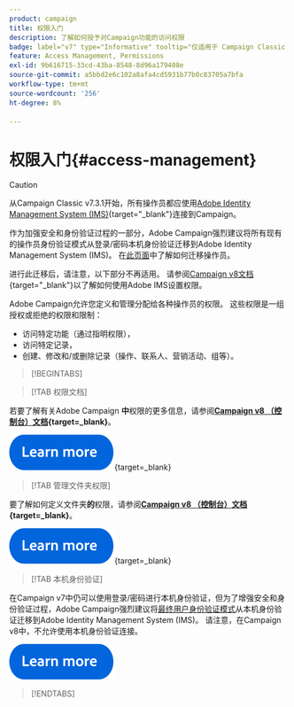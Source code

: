 ```yaml
---
product: campaign
title: 权限入门
description: 了解如何授予对Campaign功能的访问权限
badge: label="v7" type="Informative" tooltip="仅适用于 Campaign Classic v7"
feature: Access Management, Permissions
exl-id: 9b616715-33cd-43ba-8548-8d96a179408e
source-git-commit: a5bbd2e6c102a8afa4cd5931b77b0c83705a7bfa
workflow-type: tm+mt
source-wordcount: '256'
ht-degree: 8%

---
```


# 权限入门{#access-management}


>[!CAUTION]
>
>从Campaign Classic v7.3.1开始，所有操作员都应使用[Adobe Identity Management System (IMS)](https://helpx.adobe.com/cn/enterprise/using/identity.html){target="_blank"}连接到Campaign。
>
>作为加强安全和身份验证过程的一部分，Adobe Campaign强烈建议将所有现有的操作员身份验证模式从登录/密码本机身份验证迁移到Adobe Identity Management System (IMS)。 在[此页面](../../technotes/using/migrate-users-to-ims.md)中了解如何迁移操作员。
> 
>进行此迁移后，请注意，以下部分不再适用。  请参阅[Campaign v8文档](https://experienceleague.adobe.com/docs/campaign/campaign-v8/admin/permissions/gs-permissions.html?lang=zh-Hans){target="_blank"}以了解如何使用Adobe IMS设置权限。


Adobe Campaign允许您定义和管理分配给各种操作员的权限。 这些权限是一组授权或拒绝的权限和限制：

* 访问特定功能（通过指明权限），
* 访问特定记录，
* 创建、修改和/或删除记录（操作、联系人、营销活动、组等）。

>[!BEGINTABS]

>[!TAB 权限文档]

若要了解有关Adobe Campaign **中**&#x200B;权限的更多信息，请参阅&#x200B;**[Campaign v8 （控制台）文档](https://experienceleague.adobe.com/en/docs/campaign/campaign-v8/admin/permissions/gs-permissions?lang=en#_blank){target=_blank}**。

[![image](../../assets/do-not-localize/learn-more-button.svg)](https://experienceleague.adobe.com/en/docs/campaign/campaign-v8/admin/permissions/gs-permissions?lang=en#_blank){target=_blank}


>[!TAB 管理文件夹权限]

要了解如何定义文件夹&#x200B;**的**&#x200B;权限，请参阅&#x200B;**[Campaign v8 （控制台）文档](https://experienceleague.adobe.com/zh-hans/docs/campaign/campaign-v8/admin/permissions/folder-permissions){target=_blank}**。

[![image](../../assets/do-not-localize/learn-more-button.svg)](https://experienceleague.adobe.com/zh-hans/docs/campaign/campaign-v8/admin/permissions/folder-permissions){target=_blank}


>[!TAB 本机身份验证]

在Campaign v7中仍可以使用登录/密码进行本机身份验证，但为了增强安全和身份验证过程，Adobe Campaign强烈建议将[最终用户身份验证模式](../../technotes/using/ac-ims.md)从本机身份验证迁移到Adobe Identity Management System (IMS)。 请注意，在Campaign v8中，不允许使用本机身份验证连接。

[![图像](../../assets/do-not-localize/learn-more-button.svg)](../../technotes/using/ac-ims.md)


>[!ENDTABS]



<!--
The permissions apply to operator profiles or operator groups.

They are completed by safety parameters linked to the operator's connection mode to Adobe Campaign. For more about security zones in [this page](../../installation/using/security-zones.md).

There are two types of permissions you can grant to a user:

* You can define groups of operators to which you attribute rights, then associate the operators with one or more groups. This enables you to reuse rights and make operator profiles more consistent. It also facilitates the management and maintenance of profiles. Group creation and management are presented in [this section](access-management-groups.md).

* You can attribute named rights directly to users, in some cases to overload the rights allocated via groups. These rights are presented in [this page](access-management-named-rights.md).

>[!NOTE]
>
> * Before starting defining permissions, Adobe recommends you to read the [Security configuration checklist](https://helpx.adobe.com/campaign/kb/acc-security.html).
> * To learn more about permissions, please refer to the detailed explanation on the [Campaign v8 documentation](https://experienceleague.adobe.com/en/docs/campaign/campaign-v8/admin/permissions/gs-permissions){target=_blank}.

Learn how to grant access and set up permissions in these sections:

* [Create operators](access-management-operators.md)

* [Define groups](access-management-groups.md)

* [Add Named rights](access-management-named-rights.md)

* [Manage Campaign folder access](access-management-folders.md)

* [Access rights matrix](access-management-named-rights.md#access-rights-matrix)


See also:

* [Manage permissions for workflows](../../workflow/using/managing-rights.md)
* [Manage permissions for distributed marketing](../../distributed/using/about-distributed-marketing.md#operators-and-entities)
* [Manage permissions for the interaction module](../../interaction/using/operator-profiles.md)
* [Filter access to schemas](../../configuration/using/filtering-schemas.md)
* [Restricting PI view](../../configuration/using/restricting-pii-view.md)
-->
